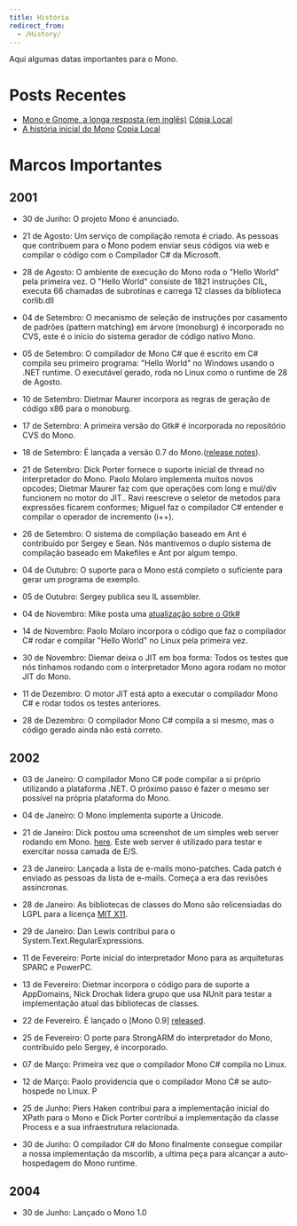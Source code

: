 ```yaml
---
title: História
redirect_from:
  - /History/
---
```


Aqui algumas datas importantes para o Mono.

Posts Recentes
===========

-   [Mono e Gnome, a longa resposta (em inglês)](http://mail.gnome.org/archives/gnome-hackers/2002-February/msg00031.html) [Cópia Local](/archived/mailpostlongreply "Mailpost:longreply")
-   [A história inicial do Mono](http://lists.ximian.com/archives/public/mono-list/2003-October/016345.html) [Copia Local](/archived/mailpostearlystory "Mailpost:earlystory")

Marcos Importantes
==========

2001
----

-   30 de Junho: O projeto Mono é anunciado.

-   21 de Agosto: Um serviço de compilação remota é criado. As pessoas que contribuem para o Mono podem enviar seus códigos via web e compilar o código com o Compilador C# da Microsoft.

-   28 de Agosto: O ambiente de execução do Mono roda o "Hello World" pela primeira vez. O "Hello World" consiste de 1821 instruções CIL, executa 66 chamadas de subrotinas e carrega 12 classes da biblioteca corlib.dll

-   04 de Setembro: O mecanismo de seleção de instruções por casamento de padrões (pattern matching) em árvore (monoburg) é incorporado no CVS, este é o início do sistema gerador de código nativo Mono.

-   05 de Setembro: O compilador de Mono C# que é escrito em C# compila seu primeiro programa: "Hello World" no Windows usando o .NET runtime. O executável gerado, roda no Linux como o runtime de 28 de Agosto.

-   10 de Setembro: Dietmar Maurer incorpora as regras de geração de código x86 para o monoburg.

-   17 de Setembro: A primeira versão do Gtk# é incorporada no repositório CVS do Mono.

-   18 de Setembro: É lançada a versão 0.7 do Mono.([release notes](http://www.go-mono.com/archive/mono-0.7)).

-   21 de Setembro: Dick Porter fornece o suporte inicial de thread no interpretador do Mono. Paolo Molaro implementa muitos novos opcodes; Dietmar Maurer faz com que operações com long e mul/div funcionem no motor do JIT.. Ravi reescreve o seletor de metodos para expressões ficarem conformes; Miguel faz o compilador C# entender e compilar o operador de incremento (i++).

-   26 de Setembro: O sistema de compilação baseado em Ant é contribuido por Sergey e Sean. Nós mantivemos o duplo sistema de compilação baseado em Makefiles e Ant por algum tempo.

-   04 de Outubro: O suporte para o Mono está completo o suficiente para gerar um programa de exemplo.

-   05 de Outubro: Sergey publica seu IL assembler.

-   04 de Novembro: Mike posta uma [atualização sobre o Gtk#](http://lists.ximian.com/archives/public/gtk-sharp-list/2001-November/000017.html)

-   14 de Novembro: Paolo Molaro incorpora o código que faz o compilador C# rodar e compilar "Hello World" no Linux pela primeira vez.

-   30 de Novembro: Diemar deixa o JIT em boa forma: Todos os testes que nós tinhamos rodando com o interpretador Mono agora rodam no motor JIT do Mono.

-   11 de Dezembro: O motor JIT está apto a executar o compilador Mono C# e rodar todos os testes anteriores.

-   28 de Dezembro: O compilador Mono C# compila a si mesmo, mas o código gerado ainda não está correto.

2002
----

-   03 de Janeiro: O compilador Mono C# pode compilar a si próprio utilizando a plataforma .NET. O próximo passo é fazer o mesmo ser possível na própria plataforma do Mono.

-   04 de Janeiro: O Mono implementa suporte a Unicode.

-   21 de Janeiro: Dick postou uma screenshot de um simples web server rodando em Mono. [here](http://primates.ximian.com/~miguel/dick-mis-server.png). Este web server é utilizado para testar e exercitar nossa camada de E/S.

-   23 de Janeiro: Lançada a lista de e-mails mono-patches. Cada patch é enviado as pessoas da lista de e-mails. Começa a era das revisões assíncronas.

-   28 de Janeiro: As bibliotecas de classes do Mono são relicensiadas do LGPL para a licença [MIT X11](http://www.opensource.org/licenses/mit-license.html).

-   29 de Janeiro: Dan Lewis contribui para o System.Text.RegularExpressions.

-   11 de Fevereiro: Porte inicial do interpretador Mono para as arquiteturas SPARC e PowerPC.

-   13 de Fevereiro: Dietmar incorpora o código para de suporte a AppDomains, Nick Drochak lidera grupo que usa NUnit para testar a implementação atual das bibliotecas de classes.

-   22 de Fevereiro. É lançado o [Mono 0.9] [released](http://www.go-mono.com/archive/mono-0.9).

-   25 de Fevereiro: O porte para StrongARM do interpretador do Mono, contribuido pelo Sergey, é incorporado.

-   07 de Março: Primeira vez que o compilador Mono C# compila no Linux.

-   12 de Março: Paolo providencia que o compilador Mono C# se auto-hospede no Linux. P

-   25 de Junho: Piers Haken contribui para a implementação inicial do XPath para o Mono e Dick Porter contribui a implementação da classe Process e a sua infraestrutura relacionada.

-   30 de Junho: O compilador C# do Mono finalmente consegue compilar a nossa implementação da mscorlib, a ultima peça para alcançar a auto-hospedagem do Mono runtime.

2004
----

-   30 de Junho: Lançado o Mono 1.0


